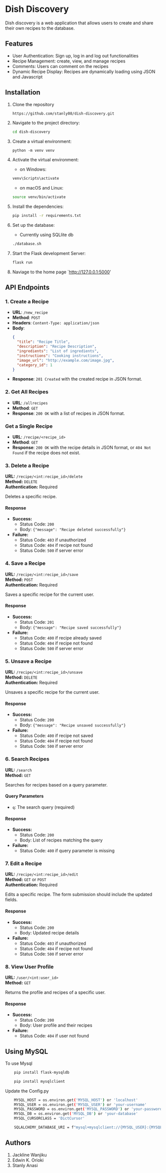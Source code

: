 # Dish Discovery

Dish discovery is a web application that allows users to create and share their own recipes to the database.

## Features

- User Authentication: Sign up, log in and log out functionalities
- Recipe Management: create, view, and manage recipes
- Comments: Users can comment on the recipes
- Dynamic Recipe Display: Recipes are dynamically loading using JSON and Javascript

## Installation

1. Clone the repository

   ```sh
   https://github.com/stanly08/dish-discovery.git
   ```

2. Navigate to the project directory:

   ```sh
   cd dish-discovery
   ```

3. Create a virtual environment:

   ```
   python -m venv venv
   ```

4. Activate the virtual environment:

   - on Windows:

   ```sh
   venv\Scripts\activate
   ```

   - on macOS and Linux:

   ```sh
   source venv/bin/activate
   ```

5. Install the dependencies:

   ```sh
   pip install -r requirements.txt
   ```

6. Set up the database:

   - Currently using SQLlite db

   ```sh
   ./database.sh
   ```

7. Start the Flask development Server:

   ```sh
   flask run
   ```

8. Naviage to the home page `http://127.0.0.1:5000'

## API Endpoints

### 1. Create a Recipe

- **URL**: `/new_recipe`
- **Method**: `POST`
- **Headers**: `Content-Type: application/json`
- **Body**:
  ```json
  {
    "title": "Recipe Title",
    "description": "Recipe Description",
    "ingredients": "List of ingredients",
    "instructions": "Cooking instructions",
    "image_url": "http://example.com/image.jpg",
    "category_id": 1
  }
  ```
- **Response**: `201 Created` with the created recipe in JSON format.

### 2. Get All Recipes

- **URL**: `/allrecipes`
- **Method**: `GET`
- **Response**: `200 OK` with a list of recipes in JSON format.

### Get a Single Recipe

- **URL**: `/recipe/<recipe_id>`
- **Method**: `GET`
- **Response**: `200 OK` with the recipe details in JSON format, or `404 Not Found` if the recipe does not exist.

### 3. Delete a Recipe

**URL:** `/recipe/<int:recipe_id>/delete`  
**Method:** `DELETE`  
**Authentication:** Required

Deletes a specific recipe.

#### Response

- **Success:**
  - Status Code: `200`
  - Body: `{"message": "Recipe deleted successfully"}`
- **Failure:**
  - Status Code: `403` if unauthorized
  - Status Code: `404` if recipe not found
  - Status Code: `500` if server error

### 4. Save a Recipe

**URL:** `/recipe/<int:recipe_id>/save`  
**Method:** `POST`  
**Authentication:** Required

Saves a specific recipe for the current user.

#### Response

- **Success:**
  - Status Code: `201`
  - Body: `{"message": "Recipe saved successfully"}`
- **Failure:**
  - Status Code: `400` if recipe already saved
  - Status Code: `404` if recipe not found
  - Status Code: `500` if server error

### 5. Unsave a Recipe

**URL:** `/recipe/<int:recipe_id>/unsave`  
**Method:** `DELETE`  
**Authentication:** Required

Unsaves a specific recipe for the current user.

#### Response

- **Success:**
  - Status Code: `200`
  - Body: `{"message": "Recipe unsaved successfully"}`
- **Failure:**
  - Status Code: `400` if recipe not saved
  - Status Code: `404` if recipe not found
  - Status Code: `500` if server error

### 6. Search Recipes

**URL:** `/search`  
**Method:** `GET`

Searches for recipes based on a query parameter.

#### Query Parameters

- `q`: The search query (required)

#### Response

- **Success:**
  - Status Code: `200`
  - Body: List of recipes matching the query
- **Failure:**
  - Status Code: `400` if query parameter is missing

### 7. Edit a Recipe

**URL:** `/recipe/<int:recipe_id>/edit`  
**Method:** `GET` or `POST`  
**Authentication:** Required

Edits a specific recipe. The form submission should include the updated fields.

#### Response

- **Success:**
  - Status Code: `200`
  - Body: Updated recipe details
- **Failure:**
  - Status Code: `403` if unauthorized
  - Status Code: `404` if recipe not found
  - Status Code: `500` if server error

### 8. View User Profile

**URL:** `/user/<int:user_id>`  
**Method:** `GET`

Returns the profile and recipes of a specific user.

#### Response

- **Success:**
  - Status Code: `200`
  - Body: User profile and their recipes
- **Failure:**
  - Status Code: `404` if user not found

## Using MySQL

To use Mysql
```sh
    pip install flask-mysqldb
```
```sh
    pip install mysqlclient
```

Update the Config.py

```sh
    MYSQL_HOST = os.environ.get('MYSQL_HOST') or 'localhost'
    MYSQL_USER = os.environ.get('MYSQL_USER') or 'your-username'
    MYSQL_PASSWORD = os.environ.get('MYSQL_PASSWORD') or 'your-password'
    MYSQL_DB = os.environ.get('MYSQL_DB') or 'your-database'
    MYSQL_CURSORCLASS = 'DictCursor'

    SQLALCHEMY_DATABASE_URI = f"mysql+mysqlclient://{MYSQL_USER}:{MYSQL_PASSWORD}@{MYSQL_HOST}/{MYSQL_DB}"
```

## Authors

1. Jackline Wanjiku
2. Edwin K. Orioki
3. Stanly Anasi
